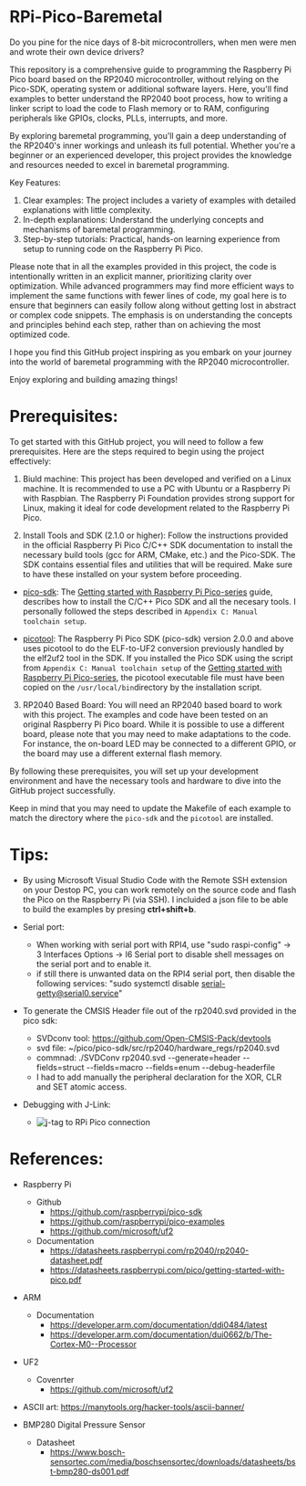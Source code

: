 # RPi-Pico-Baremetal

Do you pine for the nice days of 8-bit microcontrollers, when men were men and wrote their own device drivers?

This repository is a comprehensive guide to programming the Raspberry Pi Pico board based on the RP2040 microcontroller, without relying on the Pico-SDK, operating system or additional software layers. Here, you'll find examples to better understand the RP2040 boot process, how to writing a linker script to load the code to Flash memory or to RAM, configuring peripherals like GPIOs, clocks, PLLs, interrupts, and more.

By exploring baremetal programming, you'll gain a deep understanding of the RP2040's inner workings and unleash its full potential. Whether you're a beginner or an experienced developer, this project provides the knowledge and resources needed to excel in baremetal programming.

Key Features:
1. Clear examples: The project includes a variety of examples with detailed explanations with little complexity.
2. In-depth explanations: Understand the underlying concepts and mechanisms of baremetal programming.
3. Step-by-step tutorials: Practical, hands-on learning experience from setup to running code on the Raspberry Pi Pico.

Please note that in all the examples provided in this project, the code is intentionally written in an explicit manner, prioritizing clarity over optimization. While advanced programmers may find more efficient ways to implement the same functions with fewer lines of code, my goal here is to ensure that beginners can easily follow along without getting lost in abstract or complex code snippets. The emphasis is on understanding the concepts and principles behind each step, rather than on achieving the most optimized code.

I hope you find this GitHub project inspiring as you embark on your journey into the world of baremetal programming with the RP2040 microcontroller.

Enjoy exploring and building amazing things!


# Prerequisites:

To get started with this GitHub project, you will need to follow a few prerequisites. Here are the steps required to begin using the project effectively:

1. Biuld machine: This project has been developed and verified on a Linux machine. It is recommended to use a PC with Ubuntu or a Raspberry Pi with Raspbian. The Raspberry Pi Foundation provides strong support for Linux, making it ideal for code development related to the Raspberry Pi Pico.

2. Install Tools and SDK (2.1.0 or higher): Follow the instructions provided in the official Raspberry Pi Pico C/C++ SDK documentation to install the necessary build tools (gcc for ARM, CMake, etc.) and the Pico-SDK. The SDK contains essential files and utilities that will be required. Make sure to have these installed on your system before proceeding.

  * [pico-sdk](https://github.com/raspberrypi/pico-sdk): The [Getting started with Raspberry Pi Pico-series](https://datasheets.raspberrypi.com/pico/getting-started-with-pico.pdf) guide, describes how to install the C/C++ Pico SDK and all the necesary tools. I personally followed the steps described in `Appendix C: Manual toolchain setup`.

  * [picotool](https://github.com/raspberrypi/picotool): The Raspberry Pi Pico SDK (pico-sdk) version 2.0.0 and above uses picotool to do the ELF-to-UF2 conversion previously handled by the elf2uf2 tool in the SDK. If you installed the Pico SDK using the script from `Appendix C: Manual toolchain setup` of the [Getting started with Raspberry Pi Pico-series](https://datasheets.raspberrypi.com/pico/getting-started-with-pico.pdf), the picotool executable file must have been copied on the `/usr/local/bin`directory by the installation script.

3. RP2040 Based Board: You will need an RP2040 based board to work with this project. The examples and code have been tested on an original Raspberry Pi Pico board. While it is possible to use a different board, please note that you may need to make adaptations to the code. For instance, the on-board LED may be connected to a different GPIO, or the board may use a different external flash memory.

By following these prerequisites, you will set up your development environment and have the necessary tools and hardware to dive into the GitHub project successfully.

Keep in mind that you may need to update the Makefile of each example to match the directory where the `pico-sdk` and the `picotool` are installed.

# Tips:

- By using Microsoft Visual Studio Code with the Remote SSH extension on your Destop PC, you can work remotely on the source code and flash the Pico on the Raspberry Pi (via SSH). I incluided a json file to be able to build the examples by presing **ctrl+shift+b**.
- Serial port:
    - When working with serial port with RPI4, use "sudo raspi-config" -> 3 Interfaces Options -> I6 Serial port to disable shell messages on the serial port and to enable it.
    - if still there is unwanted data on the RPI4 serial port, then disable the following services: "sudo systemctl disable serial-getty@serial0.service"
- To generate the CMSIS Header file out of the rp2040.svd provided in the pico sdk:
    - SVDconv tool: https://github.com/Open-CMSIS-Pack/devtools
    - svd file: ~/pico/pico-sdk/src/rp2040/hardware_regs/rp2040.svd
    - commnad: ./SVDConv rp2040.svd --generate=header --fields=struct --fields=macro  --fields=enum --debug-headerfile
    - I had to add manually the peripheral declaration for the XOR, CLR and SET atomic access.

- Debugging with J-Link:
    - ![j-tag to RPi Pico connection](https://github.com/carlosftm/RPi-Pico-Baremetal/assets/13556362/58a44b32-9690-4f96-9ead-32db2a957067)


# References:
- Raspberry Pi
    - Github
        - https://github.com/raspberrypi/pico-sdk
        - https://github.com/raspberrypi/pico-examples
        - https://github.com/microsoft/uf2
    - Documentation
        - https://datasheets.raspberrypi.com/rp2040/rp2040-datasheet.pdf
        - https://datasheets.raspberrypi.com/pico/getting-started-with-pico.pdf
- ARM
    - Documentation
        - https://developer.arm.com/documentation/ddi0484/latest
        - https://developer.arm.com/documentation/dui0662/b/The-Cortex-M0--Processor
- UF2
    - Covenrter
        - https://github.com/microsoft/uf2
- ASCII art: https://manytools.org/hacker-tools/ascii-banner/

- BMP280 Digital Pressure Sensor
    - Datasheet
        - https://www.bosch-sensortec.com/media/boschsensortec/downloads/datasheets/bst-bmp280-ds001.pdf

